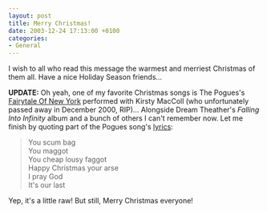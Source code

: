 ```yaml
---
layout: post
title: Merry Christmas!
date: 2003-12-24 17:13:00 +0100
categories:
- General
---
```

I wish to all who read this message the warmest and merriest Christmas of them all. Have a nice Holiday Season friends...

**UPDATE:** Oh yeah, one of my favorite Christmas songs is The Pogues's [Fairytale Of New York](https://content.rusiczki.net/blogstuff/The_Pogues_and_Kirsty_MacColl-Fairytale_of_New_York.mp3 "Ehem...") performed with Kirsty MacColl (who unfortunately passed away in December 2000, RIP)... Alongside Dream Theather's *Falling Into Infinity* album and a bunch of others I can't remember now. Let me finish by quoting part of the Pogues song's [lyrics](https://www.kirstymaccoll.com/songs/other-peoples-songs/fairytale-of-new-york/ "Full Lyrics"):

> You scum bag  
You maggot  
You cheap lousy faggot  
Happy Christmas your arse  
I pray God  
It's our last

Yep, it's a little raw! But still, Merry Christmas everyone!
